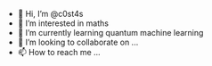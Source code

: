 - 👋 Hi, I’m @c0st4s
- 👀 I’m interested in maths
- 🌱 I’m currently learning quantum machine learning
- 💞️ I’m looking to collaborate on ...
- 📫 How to reach me ...

<!---
c0st4s/c0st4s is a ✨ special ✨ repository because its `README.md` (this file) appears on your GitHub profile.
You can click the Preview link to take a look at your changes.
--->
